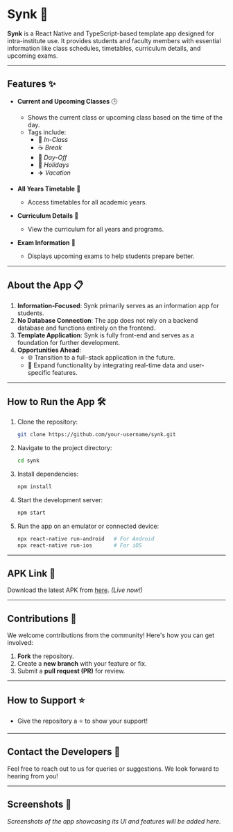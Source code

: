 # Synk 🚀

**Synk** is a React Native and TypeScript-based template app designed for intra-institute use. It provides students and faculty members with essential information like class schedules, timetables, curriculum details, and upcoming exams.

---

## Features ✨

- **Current and Upcoming Classes** 🕒
  - Shows the current class or upcoming class based on the time of the day.
  - Tags include:
    - 🏫 *In-Class*
    - ☕ *Break*
    - 🌴 *Day-Off*
    - 🎉 *Holidays*
    - ✈️ *Vacation*

- **All Years Timetable** 📅
  - Access timetables for all academic years.

- **Curriculum Details** 📖
  - View the curriculum for all years and programs.

- **Exam Information** 📝
  - Displays upcoming exams to help students prepare better.

---

## About the App 📋

1. **Information-Focused**: Synk primarily serves as an information app for students.
2. **No Database Connection**: The app does not rely on a backend database and functions entirely on the frontend.
3. **Template Application**: Synk is fully front-end and serves as a foundation for further development.
4. **Opportunities Ahead**:
   - 🌐 Transition to a full-stack application in the future.
   - 🔧 Expand functionality by integrating real-time data and user-specific features.

---

## How to Run the App 🛠️

1. Clone the repository:
   ```bash
   git clone https://github.com/your-username/synk.git
   ```
2. Navigate to the project directory:
   ```bash
   cd synk
   ```
3. Install dependencies:
   ```bash
   npm install
   ```
4. Start the development server:
   ```bash
   npm start
   ```
5. Run the app on an emulator or connected device:
   ```bash
   npx react-native run-android   # For Android
   npx react-native run-ios       # For iOS
   ```

---

## APK Link 📲

Download the latest APK from [here](https://expo.dev/accounts/kvjharsha/projects/synk/builds/dbbba8cb-d8b6-4ff2-afb4-3cccd45bffc4). *(Live now!)*

---

## Contributions 🤝

We welcome contributions from the community! Here's how you can get involved:

1. **Fork** the repository.
2. Create a **new branch** with your feature or fix.
3. Submit a **pull request (PR)** for review.

---

## How to Support ⭐

- Give the repository a ⭐ to show your support!

---

## Contact the Developers 📧

Feel free to reach out to us for queries or suggestions. We look forward to hearing from you!

---

## Screenshots 📸

*Screenshots of the app showcasing its UI and features will be added here.*
